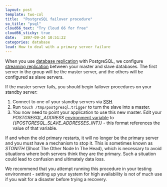 ```yaml
---
layout: post
template: two-col
title:  "PostgreSQL failover procedure"
so_title: "psql"
cloud66_text: "Try Cloud 66 for free"
cloud66_sticky: true
date:   1897-09-24 10:51:22
categories: database
lead: How to deal with a primary server failure
---
```


When you use [database replication](/stack-features/database-replication.html) with PostgreSQL, we configure [streaming replication](http://wiki.postgresql.org/wiki/Streaming_Replication) between your master and slave databases.
The first server in the group will be the master server, and the others will be configured as slave servers.

If the master server fails, you should begin failover procedures on your standby server:

1. Connect to one of your standby servers via [SSH](/how-to/shell-to-your-servers.html).
2. Run `touch /tmp/postgresql.trigger` to turn the slave into a master.
3. You now need to point your application to use this new master. Edit your <i>POSTGRESQL_ADDRESS</i> <a href="/stack-features/env-vars.html">environment variable</a> to <i>{{POSTGRESQL_SLAVE_ADDRESSES_INT}}</i> - this format references the value of that variable.</li>

If and when the old primary restarts, it will no longer be the primary server and you must have a mechanism to stop it.
This is sometimes known as _STONITH_ (Shoot The Other Node In The Head), which is necessary to avoid situations where both
servers think they are the primary. Such a situation could lead to confusion and ultimately data loss.

We recommend that you attempt running this procedure in your testing environment - setting up your system for high availability
is not of much use if you wait for a disaster before trying a recovery.